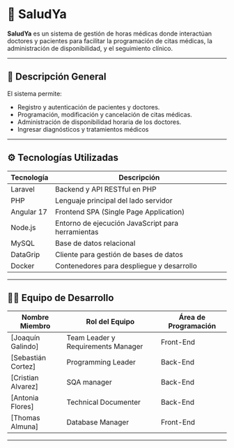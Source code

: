 # 🏥 SaludYa

**SaludYa** es un sistema de gestión de horas médicas donde interactúan doctores y pacientes para facilitar la programación de citas médicas, la administración de disponibilidad, y el seguimiento clínico.

---

## 🧾 Descripción General

El sistema permite:
- Registro y autenticación de pacientes y doctores.
- Programación, modificación y cancelación de citas médicas.
- Administración de disponibilidad horaria de los doctores.
- Ingresar diagnósticos y tratamientos médicos

---

## ⚙️ Tecnologías Utilizadas

| Tecnología  | Descripción |
|-------------|-------------|
| Laravel     | Backend y API RESTful en PHP |
| PHP         | Lenguaje principal del lado servidor |
| Angular 17  | Frontend SPA (Single Page Application) |
| Node.js     | Entorno de ejecución JavaScript para herramientas |
| MySQL       | Base de datos relacional |
| DataGrip    | Cliente para gestión de bases de datos |
| Docker      | Contenedores para despliegue y desarrollo |

---

## 🧑‍💻 Equipo de Desarrollo

| Nombre Miembro     | Rol del Equipo         | Área de Programación |
|--------------------|------------------------|-----------------------|
| [Joaquín Galindo]  | Team Leader y Requirements Manager| Front-End|
| [Sebastián Cortez] | Programming Leader                | Back-End |
| [Cristian Alvarez] | SQA manager                       | Back-End |
| [Antonia Flores]   | Technical Documenter              | Back-End |
| [Thomas Almuna]    | Database Manager                  | Front-End|

---